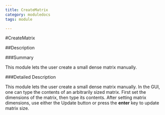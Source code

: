 ```yaml
---
title: CreateMatrix
category: moduledocs
tags: module

---
```


#CreateMatrix

##Description

###Summary

This module lets the user create a small dense matrix manually.

###Detailed Description

This module lets the user create a small dense matrix manually. In the GUI, one can type the contents of an arbitrarily sized matrix. First set the dimensions of the matrix, then type its contents. After setting matrix dimensions, use either the Update button or press the **enter** key to update matrix size.

